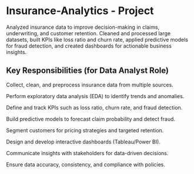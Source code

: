 # Insurance-Analytics - Project
Analyzed insurance data to improve decision-making in claims, underwriting, and customer retention. Cleaned and processed large datasets, built KPIs like loss ratio and churn rate, applied predictive models for fraud detection, and created dashboards for actionable business insights.
## Key Responsibilities (for Data Analyst Role)

Collect, clean, and preprocess insurance data from multiple sources.

Perform exploratory data analysis (EDA) to identify trends and anomalies.

Define and track KPIs such as loss ratio, churn rate, and fraud detection.

Build predictive models to forecast claim probability and detect fraud.

Segment customers for pricing strategies and targeted retention.

Design and develop interactive dashboards (Tableau/Power BI).

Communicate insights with stakeholders for data-driven decisions.

Ensure data accuracy, consistency, and compliance with policies.
